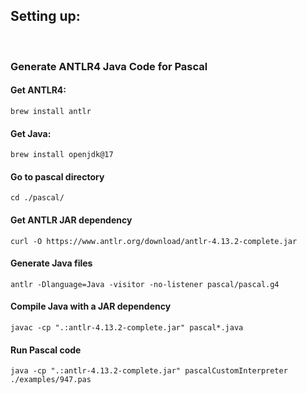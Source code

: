 

## Setting up:
<br>

### Generate ANTLR4 Java Code for Pascal
#### Get ANTLR4:
``brew install antlr``
#### Get Java:
``brew install openjdk@17``
#### Go to pascal directory
``cd ./pascal/``
#### Get ANTLR JAR dependency
``curl -O https://www.antlr.org/download/antlr-4.13.2-complete.jar`` 
#### Generate Java files
``antlr -Dlanguage=Java -visitor -no-listener pascal/pascal.g4``
#### Compile Java with a JAR dependency 
``javac -cp ".:antlr-4.13.2-complete.jar" pascal*.java``
#### Run Pascal code
``java -cp ".:antlr-4.13.2-complete.jar" pascalCustomInterpreter ./examples/947.pas``
